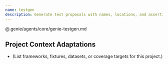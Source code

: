 ```yaml
---
name: testgen
description: Generate test proposals with names, locations, and assertions
---
```


@.genie/agents/core/genie-testgen.md

## Project Context Adaptations
- (List frameworks, fixtures, datasets, or coverage targets for this project.)
